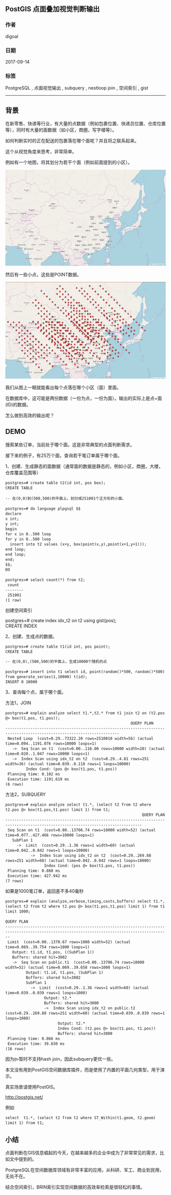 ## PostGIS 点面叠加视觉判断输出  
                  
### 作者                 
digoal                  
                  
### 日期                
2017-09-14                    
                  
### 标签                
PostgreSQL , 点面视觉输出 , subquery , nestloop join , 空间索引 , gist     
                  
----                
                  
## 背景     
在新零售、快递等行业，有大量的点数据（例如包裹位置、快递员位置、仓库位置等），同时有大量的面数据（如小区，商圈，写字楼等）。  
  
如何判断实时的正在配送的包裹落在哪个面呢？并且将之联系起来。  
  
这个从视觉角度来思考，非常简单。  
  
例如有一个地图，将其划分为若干个面（例如前面提到的小区）。  
  
![pic](20170914_01_pic_001.jpg)  
  
然后有一些小点，这些是POINT数据。  
  
![pic](20170914_01_pic_002.jpg)  
  
我们从图上一眼就能看出每个点落在哪个小区（面）里面。  
  
在数据库中，这可能是两份数据（一份为点，一份为面）。输出的实际上是点+面(ID)的数据。  
  
怎么做到高效的输出呢？  
  
## DEMO  
搜索某些订单，当前处于哪个面。这是非常典型的点面判断需求。  
  
接下来的例子，有25万个面，查询若干笔订单属于哪个面。  
  
1、创建、生成静态的面数据（通常面的数据是静态的，例如小区，商圈，大楼，仓库覆盖范围等）  
  
```  
postgres=# create table t2(id int, pos box);  
CREATE TABLE  
  
-- 在(0,0)到(500,500)的平面上，划分成251001个正方形的小面。  
  
postgres=# do language plpgsql $$    
declare  
x int;  
y int;  
begin  
for x in 0..500 loop  
for y in 0..500 loop   
  insert into t2 values (x+y, box(point(x,y),point(x+1,y+1)));  
end loop;  
end loop;  
end;  
$$;  
DO  
  
postgres=# select count(*) from t2;  
 count    
--------  
 251001  
(1 row)  
```  
  
创建空间索引  
  
postgres=# create index idx_t2 on t2 using gist(pos);  
CREATE INDEX  
  
2、创建、生成点的数据。  
  
```  
postgres=# create table t1(id int, pos point);  
CREATE TABLE  
```  
  
```  
-- 在(0,0),(500,500)的平面上，生成10000个随机的点  
  
postgres=# insert into t1 select id, point(random()*500, random()*500) from generate_series(1,10000) t(id);  
INSERT 0 10000  
```  
  
3、查询每个点，属于哪个面。  
  
方法1，JOIN  
  
```  
postgres=# explain analyze select t1.*,t2.* from t1 join t2 on (t2.pos @> box(t1.pos, t1.pos));  
                                                       QUERY PLAN                                                         
------------------------------------------------------------------------------------------------------------------------  
 Nested Loop  (cost=0.29..73322.20 rows=2510010 width=56) (actual time=0.094..1191.076 rows=10000 loops=1)  
   ->  Seq Scan on t1  (cost=0.00..116.00 rows=10000 width=20) (actual time=0.020..1.047 rows=10000 loops=1)  
   ->  Index Scan using idx_t2 on t2  (cost=0.29..4.81 rows=251 width=36) (actual time=0.039..0.118 rows=1 loops=10000)  
         Index Cond: (pos @> box(t1.pos, t1.pos))  
 Planning time: 0.102 ms  
 Execution time: 1191.619 ms  
(6 rows)  
```  
  
方法2，SUBQUERY  
  
```  
postgres=# explain analyze select t1.*, (select t2 from t2 where t2.pos @> box(t1.pos,t1.pos) limit 1) from t1;  
                                                            QUERY PLAN                                                              
----------------------------------------------------------------------------------------------------------------------------------  
 Seq Scan on t1  (cost=0.00..13706.74 rows=10000 width=52) (actual time=0.077..427.466 rows=10000 loops=1)  
   SubPlan 1  
     ->  Limit  (cost=0.29..1.36 rows=1 width=60) (actual time=0.042..0.042 rows=1 loops=10000)  
           ->  Index Scan using idx_t2 on t2  (cost=0.29..269.88 rows=251 width=60) (actual time=0.042..0.042 rows=1 loops=10000)  
                 Index Cond: (pos @> box(t1.pos, t1.pos))  
 Planning time: 0.080 ms  
 Execution time: 427.942 ms  
(7 rows)  
```  
  
如果是1000笔订单，返回差不多40毫秒  
  
```
postgres=# explain (analyze,verbose,timing,costs,buffers) select t1.*, (select t2 from t2 where t2.pos @> box(t1.pos,t1.pos) limit 1) from t1 limit 1000;
                                                                  QUERY PLAN                                                                  
----------------------------------------------------------------------------------------------------------------------------------------------
 Limit  (cost=0.00..1370.67 rows=1000 width=52) (actual time=0.069..39.754 rows=1000 loops=1)
   Output: t1.id, t1.pos, ((SubPlan 1))
   Buffers: shared hit=3002
   ->  Seq Scan on public.t1  (cost=0.00..13706.74 rows=10000 width=52) (actual time=0.069..39.658 rows=1000 loops=1)
         Output: t1.id, t1.pos, (SubPlan 1)
         Buffers: shared hit=3002
         SubPlan 1
           ->  Limit  (cost=0.29..1.36 rows=1 width=60) (actual time=0.039..0.039 rows=1 loops=1000)
                 Output: t2.*
                 Buffers: shared hit=3000
                 ->  Index Scan using idx_t2 on public.t2  (cost=0.29..269.88 rows=251 width=60) (actual time=0.039..0.039 rows=1 loops=1000)
                       Output: t2.*
                       Index Cond: (t2.pos @> box(t1.pos, t1.pos))
                       Buffers: shared hit=3000
 Planning time: 0.066 ms
 Execution time: 39.830 ms
(16 rows)
```
  
因为```@>```暂时不支持hash join，因此subquery更优一些。  
  
本文没有用到PostGIS空间数据库插件，而是使用了内置的平面几何类型，用于演示。  
  
真实场景请使用PostGIS。  
  
http://postgis.net/  
  
例如  
  
```
select  t1.*, (select t2 from t2 where ST_Within(t1.geom, t2.geom) limit 1) from t1;
```
  
## 小结  
点面判断在GIS信息崛起的今天，在越来越多的企业中成为了非常常见的需求，比如文中提到的。  
  
PostgreSQL在空间数据库领域有非常丰富的应用，从科研、军工、商业到民用，无处不在。  
  
结合空间索引，BRIN索引实现空间数据的高效率检索是很轻松的事情。  
  
